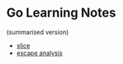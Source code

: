 # Go Learning Notes 

(summarised version)

- [slice](slice.md)
- [escape analysis](escape_analysis.md)

